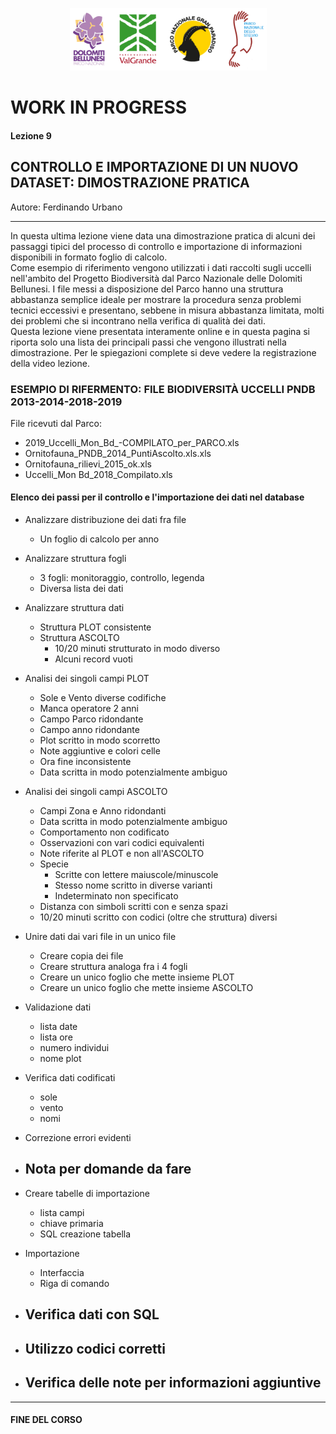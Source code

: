 <p align="center"> <img src="materiale/loghi.png" width="315" height="100" /></p>

# WORK IN PROGRESS

#### Lezione 9
## CONTROLLO E IMPORTAZIONE DI UN NUOVO DATASET: DIMOSTRAZIONE PRATICA

Autore: Ferdinando Urbano  

---

In questa ultima lezione viene data una dimostrazione pratica di alcuni dei passaggi tipici del processo di controllo e importazione di informazioni disponibili in formato foglio di calcolo.  
Come esempio di riferimento vengono utilizzati i dati raccolti sugli uccelli nell'ambito del Progetto Biodiversità dal Parco Nazionale delle Dolomiti Bellunesi. I file messi a disposizione del Parco hanno una struttura abbastanza semplice ideale per mostrare la procedura senza problemi tecnici eccessivi e presentano, sebbene in misura abbastanza limitata, molti dei problemi che si incontrano nella verifica di qualità dei dati.  
Questa lezione viene presentata interamente online e in questa pagina si riporta solo una lista dei principali passi che vengono illustrati nella dimostrazione. Per le spiegazioni complete si deve vedere la registrazione della video lezione.

### ESEMPIO DI RIFERMENTO: FILE BIODIVERSITÀ UCCELLI PNDB 2013-2014-2018-2019
File ricevuti dal Parco:

* 2019_Uccelli_Mon_Bd_-COMPILATO_per_PARCO.xls
* Ornitofauna_PNDB_2014_PuntiAscolto.xls.xls
* Ornitofauna_rilievi_2015_ok.xls
* Uccelli_Mon Bd_2018_Compilato.xls

#### Elenco dei passi per il controllo e l'importazione dei dati nel database
- Analizzare distribuzione dei dati fra file
  - Un foglio di calcolo per anno

- Analizzare struttura fogli
  - 3 fogli: monitoraggio, controllo, legenda
  - Diversa lista dei dati

- Analizzare struttura dati
  - Struttura PLOT consistente
  - Struttura ASCOLTO
    - 10/20 minuti strutturato in modo diverso
    - Alcuni record vuoti

- Analisi dei singoli campi PLOT
  - Sole e Vento diverse codifiche
  - Manca operatore 2 anni
  - Campo Parco ridondante
  - Campo anno ridondante
  - Plot scritto in modo scorretto
  - Note aggiuntive e colori celle
  - Ora fine inconsistente
  - Data scritta in modo potenzialmente ambiguo
- Analisi dei singoli campi ASCOLTO
  - Campi Zona e Anno ridondanti
  - Data scritta in modo potenzialmente ambiguo
  - Comportamento non codificato
  - Osservazioni con vari codici equivalenti
  - Note riferite al PLOT e non all'ASCOLTO
  - Specie
    - Scritte con lettere maiuscole/minuscole
    - Stesso nome scritto in diverse varianti
    - Indeterminato non specificato
  - Distanza con simboli scritti con e senza spazi
  - 10/20 minuti scritto con codici (oltre che struttura) diversi

- Unire dati dai vari file in un unico file
  - Creare copia dei file
  - Creare struttura analoga fra i 4 fogli
  - Creare un unico foglio che mette insieme PLOT
  - Creare un unico foglio che mette insieme ASCOLTO


- Validazione dati
	- lista date
	- lista ore
	- numero individui
	- nome plot

- Verifica dati codificati
	- sole
	- vento
	- nomi

- Correzione errori evidenti

- Nota per domande da fare
	-

- Creare tabelle di importazione
	- lista campi
	- chiave primaria
	- SQL creazione tabella

- Importazione
	- Interfaccia
	- Riga di comando

- Verifica dati con SQL
	-

- Utilizzo codici corretti
	-

- Verifica delle note per informazioni aggiuntive
	-

---

#### FINE DEL CORSO
